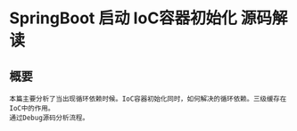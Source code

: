 # SpringBoot 启动 IoC容器初始化 源码解读
    
##  概要
    本篇主要分析了当出现循环依赖时候。IoC容器初始化同时，如何解决的循环依赖。三级缓存在IoC中的作用。
    通过Debug源码分析流程。

    